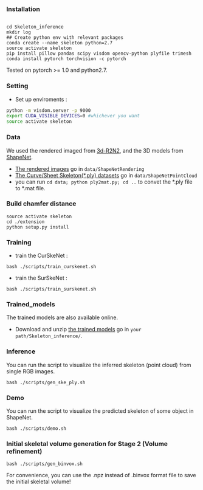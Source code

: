 ### Installation

```shell

cd Skeleton_inference
mkdir log
## Create python env with relevant packages
conda create --name skeleton python=2.7
source activate skeleton
pip install pillow pandas scipy visdom opencv-python plyfile trimesh
conda install pytorch torchvision -c pytorch
```
Tested on pytorch >= 1.0 and python2.7.

### Setting

* Set up enviroments :

```bash
python -m visdom.server -p 9000
export CUDA_VISIBLE_DEVICES=0 #whichever you want
source activate skeleton
```

### Data

We used the rendered imaged from [3d-R2N2](https://github.com/chrischoy/3D-R2N2), and the 3D models from [ShapeNet](https://www.shapenet.org/).
* [The rendered images](https://cloud.enpc.fr/s/S6TCx1QJzviNHq0) go in ```data/ShapeNetRendering```
* [The Curve/Sheet Skeleton(*.ply) datasets](https://drive.google.com/open?id=1cxQmPTYXpATAe4abdE9WojSFPMPMTIaT) go in ```data/ShapeNetPointCloud```
* you can run ```cd data; python ply2mat.py; cd ..``` to convet the *.ply file to *.mat file.

### Build chamfer distance

```shell
source activate skeleton
cd ./extension
python setup.py install
```

### Training

* train the CurSkeNet :
```shell
bash ./scripts/train_curskenet.sh
```

* train the SurSkeNet :
```shell
bash ./scripts/train_surskenet.sh
```

### Trained_models
The trained models are also available online. 
* Download and unzip [the trained models](https://drive.google.com/open?id=15Bo4WhvksXzOt4ZJl1BbeH-ogCnEEZzX)  go in
```your path/Skeleton_inference/```.

### Inference
You can run the script to visualize the inferred skeleton (point cloud) from single RGB images.
```shell
bash ./scripts/gen_ske_ply.sh
```

### Demo
You can run the script to visualize the predicted skeleton of some object in ShapeNet.
```shell
bash ./scripts/demo.sh
```

### Initial skeletal volume generation for Stage 2 (Volume refinement)
```shell
bash ./scripts/gen_binvox.sh
```
For convenience, you can use the .npz instead of .binvox format file to save the initial skeletal volume!
